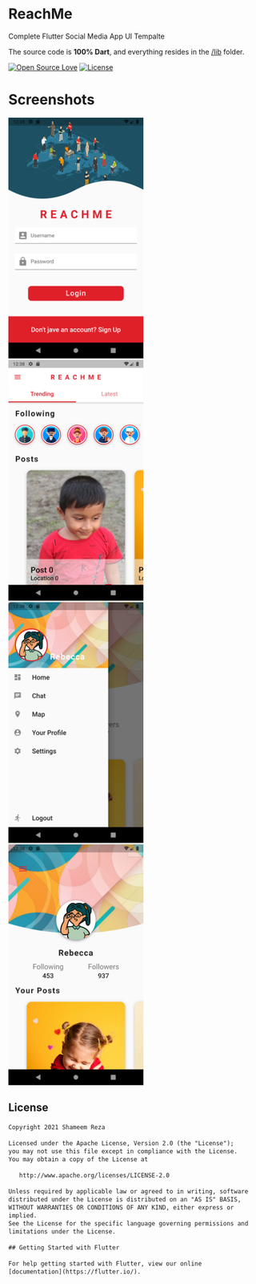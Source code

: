 # ReachMe

Complete Flutter Social Media App UI Tempalte

The source code is **100% Dart**, and everything resides in the [/lib](https://github.com/shameemreza/reachme/tree/master/lib) folder.

[![Open Source Love](https://badges.frapsoft.com/os/v1/open-source.svg?v=102)](https://opensource.org/licenses/Apache-2.0)
[![License](https://img.shields.io/badge/license-Apache%202.0-blue.svg)](https://github.com/shameemreza/reachme/blob/main/LICENSE)

# Screenshots

<img height="480px" src="assets/images/preview_01.png"><br><img height="480px" src="assets/images/preview_02.png"><br><img height="480px" src="assets/images/preview_03.png"><br><img height="480px" src="assets/images/preview_04.png">

## License

```
Copyright 2021 Shameem Reza

Licensed under the Apache License, Version 2.0 (the "License");
you may not use this file except in compliance with the License.
You may obtain a copy of the License at

   http://www.apache.org/licenses/LICENSE-2.0

Unless required by applicable law or agreed to in writing, software
distributed under the License is distributed on an "AS IS" BASIS,
WITHOUT WARRANTIES OR CONDITIONS OF ANY KIND, either express or implied.
See the License for the specific language governing permissions and
limitations under the License.

## Getting Started with Flutter

For help getting started with Flutter, view our online
[documentation](https://flutter.io/).

```
